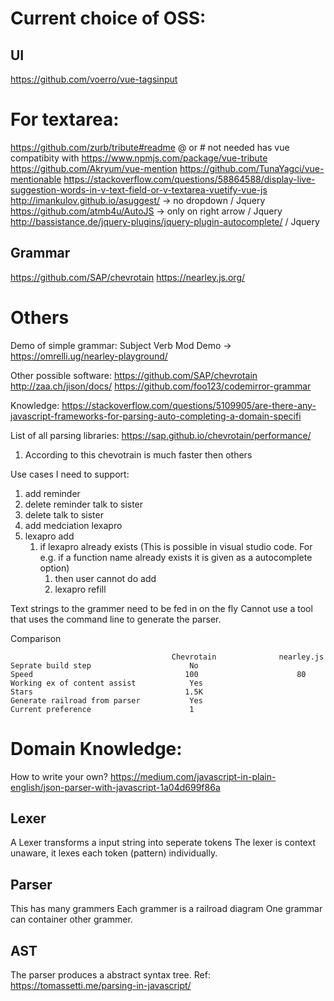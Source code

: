 # Current choice of OSS:

## UI

https://github.com/voerro/vue-tagsinput

# For textarea:

https://github.com/zurb/tribute#readme @ or # not needed has vue compatibity with https://www.npmjs.com/package/vue-tribute
https://github.com/Akryum/vue-mention
https://github.com/TunaYagci/vue-mentionable
https://stackoverflow.com/questions/58864588/display-live-suggestion-words-in-v-text-field-or-v-textarea-vuetify-vue-js
http://imankulov.github.io/asuggest/ -> no dropdown / Jquery
https://github.com/atmb4u/AutoJS -> only on right arrow / Jquery
http://bassistance.de/jquery-plugins/jquery-plugin-autocomplete/ / Jquery

## Grammar

https://github.com/SAP/chevrotain
https://nearley.js.org/

# Others

Demo of simple grammar:
Subject Verb Mod Demo -> https://omrelli.ug/nearley-playground/

Other possible software:
https://github.com/SAP/chevrotain
http://zaa.ch/jison/docs/
https://github.com/foo123/codemirror-grammar

Knowledge:
https://stackoverflow.com/questions/5109905/are-there-any-javascript-frameworks-for-parsing-auto-completing-a-domain-specifi

List of all parsing libraries:
https://sap.github.io/chevrotain/performance/

1. According to this chevotrain is much faster then others

Use cases I need to support:

1. add reminder
2. delete reminder talk to sister
3. delete talk to sister
4. add medciation lexapro
5. lexapro add
   1. if lexapro already exists (This is possible in visual studio code. For e.g. if a function name already exists it is given as a autocomplete option)
      1. then user cannot do add
      2. lexapro refill

Text strings to the grammer need to be fed in on the fly
Cannot use a tool that uses the command line to generate the parser.

Comparison

```code
                                    Chevrotain              nearley.js
Seprate build step                      No
Speed                                  100                      80
Working ex of content assist            Yes
Stars                                  1.5K
Generate railroad from parser           Yes
Current preference                      1
```

# Domain Knowledge:

How to write your own? https://medium.com/javascript-in-plain-english/json-parser-with-javascript-1a04d699f86a

## Lexer

A Lexer transforms a input string into seperate tokens
The lexer is context unaware, it lexes each token (pattern) individually.

## Parser

This has many grammers
Each grammer is a railroad diagram
One grammar can container other grammer.

## AST

The parser produces a abstract syntax tree.
Ref: https://tomassetti.me/parsing-in-javascript/
